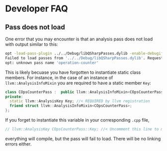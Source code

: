 # Developer FAQ

## Pass does not load

One error that you may encounter is that an analysis pass does not load with
output similar to this:

```sh
opt -load-pass-plugin ../../Debug/libQSharpPasses.dylib -enable-debugify  --passes="operation-counter" -disable-output   classical-program.bc
Failed to load passes from '../../Debug/libQSharpPasses.dylib'. Request ignored.
opt: unknown pass name 'operation-counter'
```

This is likely becuase you have forgotten to instantiate static class members.
For instance, in the case of an instance of `llvm::AnalysisInfoMixin` you are
required to have a static member `Key`:

```cpp
class COpsCounterPass :  public llvm::AnalysisInfoMixin<COpsCounterPass> {
private:
  static llvm::AnalysisKey Key; //< REQUIRED by llvm registration
  friend struct llvm::AnalysisInfoMixin<COpsCounterPass>;
};
```

If you forget to instantiate this variable in your corresponding `.cpp` file,

```cpp
// llvm::AnalysisKey COpsCounterPass::Key; //< Uncomment this line to make everything work
```

everything will compile, but the pass will fail to load. There will be no
linking errors either.
